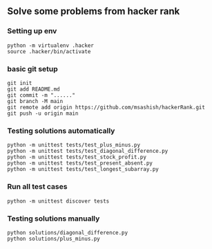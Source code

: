 ##  Solve some problems from hacker rank


### Setting up env
    python -m virtualenv .hacker
    source .hacker/bin/activate
    
### basic git setup
    git init
    git add README.md
    git commit -m "......"
    git branch -M main
    git remote add origin https://github.com/msashish/hackerRank.git
    git push -u origin main
    
    
### Testing solutions automatically
    python -m unittest tests/test_plus_minus.py
    python -m unittest tests/test_diagonal_difference.py
    python -m unittest tests/test_stock_profit.py
    python -m unittest tests/test_present_absent.py
    python -m unittest tests/test_longest_subarray.py 
    
### Run all test cases
    python -m unittest discover tests
    
### Testing solutions manually
    python solutions/diagonal_difference.py
    python solutions/plus_minus.py